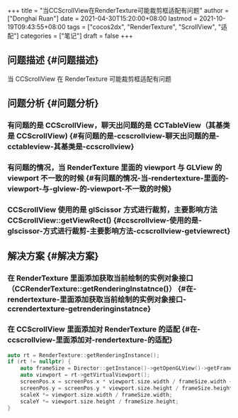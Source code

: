 +++
title = "当CCScrollView在RenderTexture可能裁剪框适配有问题"
author = ["Donghai Ruan"]
date = 2021-04-30T15:20:00+08:00
lastmod = 2021-10-19T09:43:55+08:00
tags = ["cocos2dx", "RenderTexture", "ScrollView", "适配"]
categories = ["笔记"]
draft = false
+++

## 问题描述 {#问题描述}

当 CCScrollView 在 RenderTexture 可能裁剪框适配有问题
<!--more-->


## 问题分析 {#问题分析}


### 有问题的是 CCScrollView，聊天出问题的是 CCTableView（其基类是 CCScrollView) {#有问题的是-ccscrollview-聊天出问题的是-cctableview-其基类是-ccscrollview}


### 有问题的情况，当 RenderTexture 里面的 viewport 与 GLView 的 viewport 不一致的时候 {#有问题的情况-当-rendertexture-里面的-viewport-与-glview-的-viewport-不一致的时候}


### CCScrollView 使用的是 glScissor 方式进行裁剪，主要影响方法 CCScrollView::getViewRect() {#ccscrollview-使用的是-glscissor-方式进行裁剪-主要影响方法-ccscrollview-getviewrect}


## 解决方案 {#解决方案}


### 在 RenderTexture 里面添加获取当前绘制的实例对象接口（CCRenderTexture::getRenderingInstatnce()） {#在-rendertexture-里面添加获取当前绘制的实例对象接口-ccrendertexture-getrenderinginstatnce}


### 在 CCScrollView 里面添加对 RenderTexture 的适配 {#在-ccscrollview-里面添加对-rendertexture-的适配}

```C++
auto rt = RenderTexture::getRenderingInstance();
if (rt != nullptr) {
    auto frameSize = Director::getInstance()->getOpenGLView()->getFrameSize();
    auto viewport = rt->getVirtualViewport();
    screenPos.x = screenPos.x * viewport.size.width / frameSize.width + viewport.origin.x;
    screenPos.y = screenPos.y * viewport.size.height / frameSize.height + viewport.origin.y;
    scaleX *= viewport.size.width / frameSize.width;
    scaleY *= viewport.size.height / frameSize.height;
}
```
